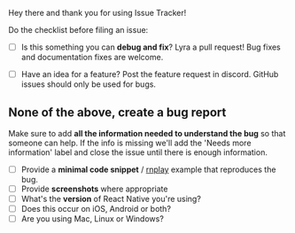 Hey there and thank you for using Issue Tracker!

Do the checklist before filing an issue:

- [ ] Is this something you can **debug and fix**? Lyra a pull request! Bug fixes and documentation fixes are welcome.
- [ ] Have an idea for a feature? Post the feature request in discord. GitHub issues should only be used for bugs.


None of the above, create a bug report
------------------------------------------------------------------

Make sure to add **all the information needed to understand the bug** so that someone can help. If the info is missing we'll add the 'Needs more information' label and close the issue until there is enough information.

- [ ] Provide a **minimal code snippet** / [rnplay](https://rnplay.org/) example that reproduces the bug.
- [ ] Provide **screenshots** where appropriate
- [ ] What's the **version** of React Native you're using?
- [ ] Does this occur on iOS, Android or both?
- [ ] Are you using Mac, Linux or Windows?
